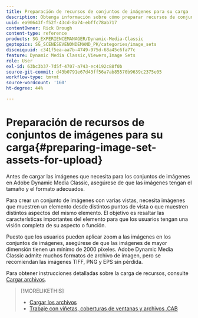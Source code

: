 ```yaml
---
title: Preparación de recursos de conjuntos de imágenes para su carga
description: Obtenga información sobre cómo preparar recursos de conjuntos de imágenes para cargarlos en Adobe Dynamic Media Classic.
uuid: ea90643f-f52f-43cd-8a74-ebffc78ab717
contentOwner: Rick Brough
content-type: reference
products: SG_EXPERIENCEMANAGER/Dynamic-Media-Classic
geptopics: SG_SCENESEVENONDEMAND_PK/categories/image_sets
discoiquuid: c341f5ea-aa7b-4749-975d-68a45c6fa77c
feature: Dynamic Media Classic,Viewers,Image Sets
role: User
exl-id: 63bc3b37-7d5f-4707-a743-ec4192c88f0b
source-git-commit: d43b0791e67d43ff56a7ab85570b9639c2375e05
workflow-type: tm+mt
source-wordcount: '160'
ht-degree: 44%

---
```


# Preparación de recursos de conjuntos de imágenes para su carga{#preparing-image-set-assets-for-upload}

Antes de cargar las imágenes que necesita para los conjuntos de imágenes en Adobe Dynamic Media Classic, asegúrese de que las imágenes tengan el tamaño y el formato adecuados.

Para crear un conjunto de imágenes con varias vistas, necesita imágenes que muestren un elemento desde distintos puntos de vista o que muestren distintos aspectos del mismo elemento. El objetivo es resaltar las características importantes del elemento para que los usuarios tengan una visión completa de su aspecto o función.

Puesto que los usuarios pueden aplicar zoom a las imágenes en los conjuntos de imágenes, asegúrese de que las imágenes de mayor dimensión tienen un mínimo de 2000 píxeles. Adobe Dynamic Media Classic admite muchos formatos de archivo de imagen, pero se recomiendan las imágenes TIFF, PNG y EPS sin pérdida.

Para obtener instrucciones detalladas sobre la carga de recursos, consulte [Cargar archivos](uploading-files.md#uploading_files).

>[!MORELIKETHIS]
>
>* [Cargar los archivos](uploading-files.md#uploading_your_files)
>* [Trabaje con viñetas, coberturas de ventanas y archivos .CAB](vignette-window-covering-cabinet-files.md#working_with_vignette_window_covering_and_cabinet_files)

